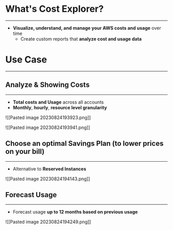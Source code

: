 # What's Cost Explorer?
---

* **Visualize, understand, and manage your AWS costs and usage** over time
	* Create custom reports that **analyze cost and usage data**

# Use Case
---

## Analyze & Showing Costs
---

* **Total costs and Usage** across all accounts
* **Monthly**, **hourly**, **resource level granularity**

![[Pasted image 20230824193923.png]]

![[Pasted image 20230824193941.png]]

## Choose an optimal Savings Plan (to lower prices on your bill)
---

* Alternative to **Reserved Instances**

![[Pasted image 20230824194143.png]]

##  Forecast Usage
---

* Forecast usage **up to 12 months based on previous usage**

![[Pasted image 20230824194249.png]]
